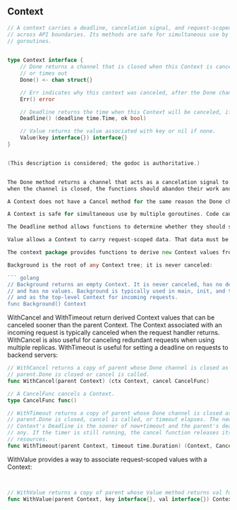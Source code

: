 ## Context

``` go
// A context carries a deadline, cancelation signal, and request-scoped values
// across API boundaries. Its methods are safe for simultaneous use by multiple
// goroutines.

 
type Context interface {
    // Done returns a channel that is closed when this Context is canceled
    // or times out
    Done() <- chan struct{}

    // Err indicates why this context was canceled, after the Done channel is closed.
    Err() error

    // Deadline returns the time when this Context will be canceled, if any.
    Deadline() (deadline time.Time, ok bool)

    // Value returns the value associated with key or nil if none.
    Value(key interface{}) interface{}
}


(This description is considered; the godoc is authoritative.)


The Done method returns a channel that acts as a cancelation signal to functions running on behalf of the Context:
when the channel is closed, the functions should abandon their work and return. The Err method returns an error indicating why the Context was canceled. The Pipelines and Cancelation article discusses the Done channel idiom in more detail.

A Context does not have a Cancel method for the same reason the Done channel is receive-only: the function receiving a cancelation signal is usually not the one that sends the signal. In particular, when a parent operation starts goroutines for sub-operations, those sub-operations should not be able to cancel the parent. Instead, the WithCancel function (described below) provides a way to cancel a new Context value.

A Context is safe for simultaneous use by multiple goroutines. Code can pass a single Context to any number of goroutines and cancel that Context to signal all of them.

The Deadline method allows functions to determine whether they should start work at all; if too little time is left, it may not be worthwhile. Code may also use a deadline to set timeouts for I/O operations.

Value allows a Context to carry request-scoped data. That data must be safe for simultaneous use by multiple goroutines.

The context package provides functions to derive new Context values from existing ones. These values form a tree: when a Context is canceled, all Contexts derived from it are also canceled.

Background is the root of any Context tree; it is never canceled:

``` golang
// Background returns an empty Context. It is never canceled, has no deadline,
// and has no values. Background is typically used in main, init, and tests,
// and as the top-level Context for incoming requests.
func Background() Context
```


WithCancel and WithTimeout return derived Context values that can be canceled sooner than the parent Context. The Context associated with an incoming request is typically canceled when the request handler returns. WithCancel is also useful for canceling redundant requests when using multiple replicas. WithTimeout is useful for setting a deadline on requests to backend servers:



``` go
// WithCancel returns a copy of parent whose Done channel is closed as soon as
// parent.Done is closed or cancel is called.
func WithCancel(parent Context) (ctx Context, cancel CancelFunc)

// A CancelFunc cancels a Context.
type CancelFunc func()

// WithTimeout returns a copy of parent whose Done channel is closed as soon as
// parent.Done is closed, cancel is called, or timeout elapses. The new
// Context's Deadline is the sooner of now+timeout and the parent's deadline, if
// any. If the timer is still running, the cancel function releases its
// resources.
func WithTimeout(parent Context, timeout time.Duration) (Context, CancelFunc)

```
WithValue provides a way to associate request-scoped values with a Context:

``` go

 
// WithValue returns a copy of parent whose Value method returns val for key.
func WithValue(parent Context, key interface{}, val interface{}) Context


```


